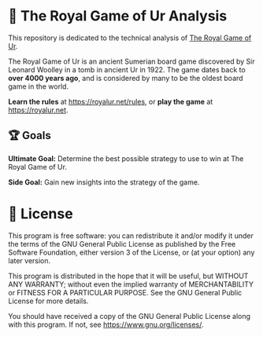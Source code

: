# 🎲 The Royal Game of Ur Analysis
This repository is dedicated to the technical analysis of [The Royal Game of Ur](https://en.wikipedia.org/wiki/Royal_Game_of_Ur).

The Royal Game of Ur is an ancient Sumerian board game discovered by Sir Leonard Woolley in a tomb in ancient Ur in 1922.
The game dates back to **over 4000 years ago**, and is considered by many to be the oldest board game in the world.

**Learn the rules** at https://royalur.net/rules, or **play the game** at https://royalur.net.

## 🏆 Goals
**Ultimate Goal:** Determine the best possible strategy to use to win at The Royal Game of Ur.

**Side Goal:** Gain new insights into the strategy of the game.

# 📝 License
This program is free software: you can redistribute it and/or modify
it under the terms of the GNU General Public License as published by
the Free Software Foundation, either version 3 of the License, or
(at your option) any later version.

This program is distributed in the hope that it will be useful,
but WITHOUT ANY WARRANTY; without even the implied warranty of
MERCHANTABILITY or FITNESS FOR A PARTICULAR PURPOSE.  See the
GNU General Public License for more details.

You should have received a copy of the GNU General Public License
along with this program.  If not, see <https://www.gnu.org/licenses/>.
